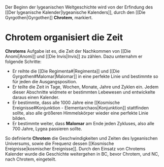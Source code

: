 Der Beginn der lygeanischen Weltgeschichte wird von der Erfindung des [[Der lygeanische Kalender|lygeanische Kalenders]], durch den [[Die Gyrgothen|Gyrgothen]] **Chrotem**, markiert.
# Chrotem organisiert die Zeit
**Chrotems** Aufgabe ist es, die Zeit der Nachkommen von [[Die Anomi|Anomi]] und [[Die Invis|Invis]] zu zählen. Dazu unternahm er folgende Schritte:
- Er reihte die [[Die Regimenta#|Regimenta]] und [[Die Gyrgothen#Malomar|Malomar]] in eine perfekte Linie und bestimmte so für jeden die Ausgangsposition.
- Er teilte die Zeit in Tage, Wochen, Monate, Jahre und Zyklen ein. Jedem dieser Abschnitte widmete er bestimmten Lebewesen und entwickelte daraus einen Kalender.
- Er bestimmte, dass alle 1000 Jahre eine [[Kosmische Ereignisse#Konjunktion - Elementarchaos|Konjunktion]] stattfinden sollte, also alle größeren Himmelskörper wieder eine perfekte Linie bilden.
- Er bestimmte weiter, dass **Malomar** am Ende jeden Zykluses, also alle 700 Jahre, Lygea passieren sollte.

So definierte **Chrotem** die Geschwindigkeiten und Zeiten des lygeanischen Universums, sowie die Frequenz dessen [[Kosmische Ereignisse|kosmischer Ereignisse]]. Durch den Einsatz von Chrotems Kalender wurde die Geschichte weitergehen in BC, bevor Chrotem, und NC, nach Chrotem, eingeteilt.